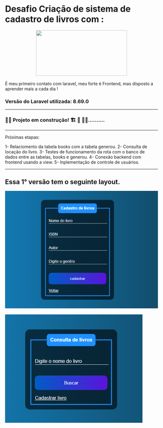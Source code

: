 # Desafio Criação de sistema de cadastro de livros com :
<p align="center"><a href="https://laravel.com" target="_blank"><img src="https://raw.githubusercontent.com/laravel/art/master/logo-lockup/5%20SVG/2%20CMYK/1%20Full%20Color/laravel-logolockup-cmyk-red.svg" width="300" height="150"></a></p>


É meu primeiro contato com laravel, meu forte é Frontend, mas disposto a aprender mais a cada dia !
### Versão do Laravel utilizada: 8.69.0
__________________________________________________________________

### 🚧🚧 Projeto em construção! 🏗 👷 🧱🚧..........
________________________________________________________________
Próximas etapas:

1- Relaciomento da tabela books com a tabela generou.
2- Consulta de locação do livro.
3- Testes de funcionamento da rota com o banco de dados entre as tabelas,  books e generou.
4- Conexão backend com frontend usando a view.
5- Inplementação de controle de usuários. 

________________________________________________________________
## Essa 1° versão tem o seguinte layout.

![](img/cadastro.png)
<br></br>
![](img/Consulta.png)

